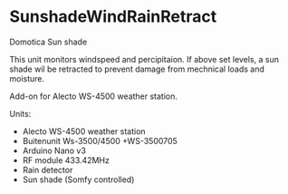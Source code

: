 # SunshadeWindRainRetract
Domotica Sun shade

This unit monitors windspeed and percipitaion. If above set levels, a sun shade wil be retracted to prevent damage from mechnical loads and moisture.

Add-on for Alecto WS-4500 weather station.

Units:
- Alecto WS-4500 weather station
- Buitenunit Ws-3500/4500 +WS-3500705
- Arduino Nano v3
- RF module 433.42MHz
- Rain detector 
- Sun shade (Somfy controlled)


